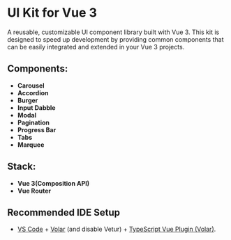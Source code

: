 # UI Kit for Vue 3

A reusable, customizable UI component library built with Vue 3. This kit is designed to speed up development by providing common components that can be easily integrated and extended in your Vue 3 projects.

## Components:

-   **Carousel**
-   **Accordion**
-   **Burger**
-   **Input Dabble**
-   **Modal**
-   **Pagination**
-   **Progress Bar**
-   **Tabs**
-   **Marquee**

## Stack:

-   **Vue 3(Composition API)**
-   **Vue Router**

## Recommended IDE Setup

-   [VS Code](https://code.visualstudio.com/) + [Volar](https://marketplace.visualstudio.com/items?itemName=Vue.volar) (and disable Vetur) + [TypeScript Vue Plugin (Volar)](https://marketplace.visualstudio.com/items?itemName=Vue.vscode-typescript-vue-plugin).
